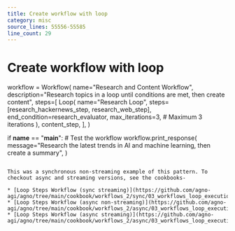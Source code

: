 ```yaml
---
title: Create workflow with loop
category: misc
source_lines: 55556-55585
line_count: 29
---
```


# Create workflow with loop
workflow = Workflow(
    name="Research and Content Workflow",
    description="Research topics in a loop until conditions are met, then create content",
    steps=[
        Loop(
            name="Research Loop",
            steps=[research_hackernews_step, research_web_step],
            end_condition=research_evaluator,
            max_iterations=3,  # Maximum 3 iterations
        ),
        content_step,
    ],
)

if __name__ == "__main__":
    # Test the workflow
    workflow.print_response(
        message="Research the latest trends in AI and machine learning, then create a summary",
    )
```

This was a synchronous non-streaming example of this pattern. To checkout async and streaming versions, see the cookbooks-

* [Loop Steps Workflow (sync streaming)](https://github.com/agno-agi/agno/tree/main/cookbook/workflows_2/sync/03_workflows_loop_execution/loop_steps_workflow_stream.py)
* [Loop Steps Workflow (async non-streaming)](https://github.com/agno-agi/agno/tree/main/cookbook/workflows_2/async/03_workflows_loop_execution/loop_steps_workflow.py)
* [Loop Steps Workflow (async streaming)](https://github.com/agno-agi/agno/tree/main/cookbook/workflows_2/async/03_workflows_loop_execution/loop_steps_workflow_stream.py)


